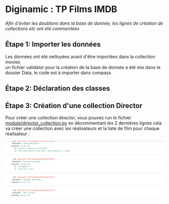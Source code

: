 # Diginamic : TP Films IMDB


*Afin d'éviter les doublons dans la base de donnée, les lignes de création de collections etc ont été commentées*



## Étape 1: Importer les données
Les données ont été nettoyées avant d'être importées dans la collection movies  
un fichier validator pour la création de la base de donnée a été mis dans le dossier Data, le code est à importer dans compass  

## Étape 2: Déclaration des classes




## Étape 3: Création d'une collection Director
Pour créer une collection director, vous pouvez run le fichier [ module/director_collection.py](module/director_collection.py) en décommentant les 2 dernières lignes 
cela va créer une collection avec les réalisateurs et la liste de film pour chaque réalisateur :  
  
![exemple](image.png)